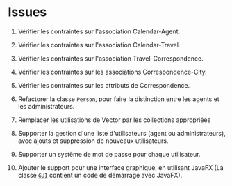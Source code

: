 # Issues

1. Vérifier les contraintes sur l'association Calendar-Agent.

2. Vérifier les contraintes sur l'association Calendar-Travel.

3. Vérifier les contraintes sur l'association Travel-Correspondence.

4. Vérifier les contraintes sur les associations Correspondence-City.

5. Vérifier les contraintes sur les attributs de Correspondence.

6. Refactorer la classe `Person`, pour faire la distinction entre les agents et les administrateurs.

7. Remplacer les utilisations de Vector par les collections appropriées

8. Supporter la gestion d'une liste d'utilisateurs (agent ou administrateurs), avec ajouts et suppression de nouveaux utilisateurs.

9. Supporter un système de mot de passe pour chaque utilisateur.

10. Ajouter le support pour une interface graphique, en utilisant JavaFX (La classe [`GUI`](https://gitlab.univ-nantes.fr/naomod/software-construction-course/travel-agency/blob/master/src/main/java/fr/unantes/software/construction/ui/GUI.java) contient un code de démarrage avec JavaFX).
